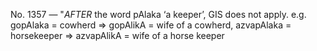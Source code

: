 No. 1357 — "_AFTER_ the word pAlaka ‘a keeper’, GIS does not apply. e.g. gopAlaka = cowherd => gopAlikA = wife of a cowherd, azvapAlaka = horsekeeper => azvapAlikA = wife of a horse keeper